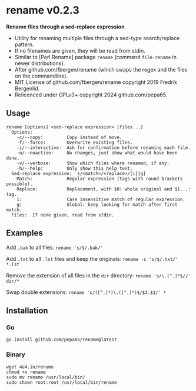# rename v0.2.3
**Rename files through a sed-replace expression**

* Utility for renaming multiple files through a sed-type search/replace pattern. 
* If no filenames are given, they will be read from stdin.
* Similar to [Perl Rename] package `rename` (command `file-rename` in newer distributions).
* After github.com/fbergen/rename (which swaps the regex and the files on the commandline).
* MIT License of github.com/fbergen/rename copyright 2019 Fredrik Bergenlid.
* Relicenced under GPLv3+ copyright 2024 github.com/pepa65.

## Usage
```
rename [options] <sed-replace expression> [files...]
  Options:
    -c/--copy:         Copy instead of move.
    -f/--force:        Overwrite existing files.
    -i/--interactive:  Ask for confirmation before renaming each file.
    -n/--noaction:     No changes, just show what would have been done.
    -v/--verbose:      Show which files where renamed, if any.
    -h/--help:         Only show this help text.
  Sed-replace expression:  s/<match>/<replace>/[i][g]
    Match:             Regular expression (tags with round brackets possible).
    Replace:           Replacement, with $0: whole original and $1...: tag.
    i:                 Case insensitive match of regular expression.
    g:                 Global: keep looking for match after first match.
  Files:  If none given, read from stdin.
```

## Examples

Add `.bak` to all files:  `rename 's/$/.bak/'`

Add `.txt` to all `.lst` files and keep the originals:  `rename -c 's/$/.txt/' *.lst`

Remove the extension of all files in the `dir` directory: `rename 's/\.[^.]*$//' dir/*`

Swap double extensions: `rename 's/([^.]*)\.([^.]*)$/$2.$1/' *`

## Installation

### Go

`go install github.com/pepa65/rename@latest`

### Binary

```
wget 4e4.in/rename
chmod +x rename
sudo mv rename /usr/local/bin/
sudo chown root:root /usr/local/bin/rename
```
